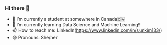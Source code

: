 ### Hi there 👋

- 🔭 I’m currently a student at somewhere in Canada🇨🇦
- 🌱 I’m currently learning Data Science and Machine Learning!
- 📫 How to reach me: LinkedIn(https://www.linkedin.com/in/sunkim133/)
- 😄 Pronouns: She/her
